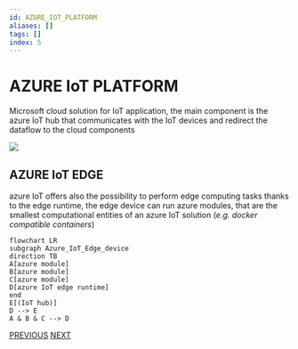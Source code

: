 ```yaml
---
id: AZURE_IOT_PLATFORM
aliases: []
tags: []
index: 5
---
```


# AZURE IoT PLATFORM

Microsoft cloud solution for IoT application, the main component is the azure IoT hub that communicates with the IoT devices and redirect the dataflow to the cloud components

![](Pasted%20image%2020240613162421.png)

## AZURE IoT EDGE

azure IoT offers also the possibility to perform edge computing tasks thanks to the edge runtime, the edge device can run azure modules, that are the smallest computational entities of an azure IoT solution (*e.g. docker compatible containers*)

```mermaid
flowchart LR
subgraph Azure_IoT_Edge_device
direction TB
A[azure module]
B[azure module]
C[azure module]
D[azure IoT edge runtime]
end
E[(IoT hub)]
D --> E
A & B & C --> D
```
[PREVIOUS](AWS_IOT_PLATFORM.md) [NEXT](SIEMENS_MINDSPHERE.md)
